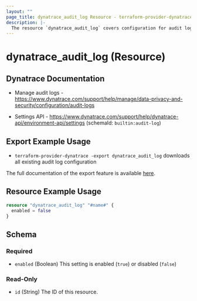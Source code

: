```yaml
---
layout: ""
page_title: dynatrace_audit_log Resource - terraform-provider-dynatrace"
description: |-
  The resource `dynatrace_audit_log` covers configuration for audit log
---
```


# dynatrace_audit_log (Resource)

## Dynatrace Documentation

- Manage audit logs - https://www.dynatrace.com/support/help/manage/data-privacy-and-security/configuration/audit-logs

- Settings API - https://www.dynatrace.com/support/help/dynatrace-api/environment-api/settings (schemaId: `builtin:audit-log`)

## Export Example Usage

- `terraform-provider-dynatrace -export dynatrace_audit_log` downloads all existing audit log configuration

The full documentation of the export feature is available [here](https://registry.terraform.io/providers/dynatrace-oss/dynatrace/latest/docs/guides/export-v2).

## Resource Example Usage

```terraform
resource "dynatrace_audit_log" "#name#" {
  enabled = false
}
```

<!-- schema generated by tfplugindocs -->
## Schema

### Required

- `enabled` (Boolean) This setting is enabled (`true`) or disabled (`false`)

### Read-Only

- `id` (String) The ID of this resource.
 